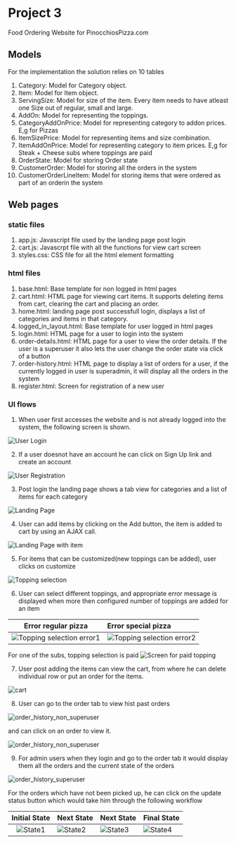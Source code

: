 # Project 3

Food Ordering Website for PinocchiosPizza.com

## Models

For the implementation the solution relies on 10 tables

1) Category: Model for Category object.
2) Item: Model for Item object.
3) ServingSize: Model for size of the item. Every item needs to have atleast one Size out of regular, small and large.
4) AddOn: Model for representing the toppings.
5) CategoryAddOnPrice: Model for representing category to addon prices. E,g for Pizzas
6) ItemSizePrice: Model for representing items and size combination.
7) ItemAddOnPrice: Model for representing category to item prices. E,g for Steak + Cheese subs where toppings are paid
8) OrderState: Model for storing Order state
9) CustomerOrder: Model for storing all the orders in the system
10) CustomerOrderLineItem: Model for storing items that were ordered as part of an orderin the system


## Web pages

### static files
1) app.js: Javascript file used by the landing page post login
2) cart.js: Javascrpt file with all the functions for view cart screen
3) styles.css: CSS file for all the html element formatting

### html files
1) base.html: Base template for non logged in html pages
2) cart.html: HTML page for viewing cart items. It supports deleting items from cart, clearing the cart and placing an order.
3) home.html: landing page post successfull login, displays a list of categories and items in that category.
4) logged_in_layout.html: Base template for user logged in html pages
5) login.html: HTML page for a user to login into the system
6) order-details.html: HTML page for a user to view the order details. If the user is a superuser it also lets the user change the order state via click of a button
7) order-history.html: HTML page to display a list of orders for a user, if the currently logged in user is superadmin, it will display all the orders in the system
8) register.html: Screen for registration of a new user

### UI flows

1) When user first accesses the website and is not already logged into the system, the following screen is shown.

![User Login](snapshots/login.png)

2) If a user doesnot have an account he can click on Sign Up link and create an account

![User Registration](snapshots/register.png)

3) Post login the landing page shows a tab view for categories and a list of items for each category

![Landing Page](snapshots/landing_screen_empty_cart.png)

4) User can add items by clicking on the Add button, the item is added to cart by using an AJAX call.

![Landing Page with item](snapshots/landing_screen_cart_not_empty.png)

5) For items that can be customized(new toppings can be added), user clicks on customize

![Topping selection](snapshots/topping_selection_popup.png)

6) User can select different toppings, and appropriate error message is displayed when more then configured number of toppings are added for an item

Error regular pizza        |Error special pizza        
:-------------------------:|:-------------------------
![Topping selection error1](snapshots/topping_selection_error.png) |  ![Topping selection error2](snapshots/topping_selection_special_pizza.png) 


For one of the subs, topping selection is paid
![Screen for paid topping](snapshots/paid_topping_selection.png)

7) User post adding the items can view the cart, from where he can delete individual row or put an order for the items.

![cart](snapshots/cart_view.png)

8) User can go to the order tab to view hist past orders 

![order_history_non_superuser](snapshots/non-superuser-order_history.png)

and can click on an order to view it.

![order_history_non_superuser](snapshots/order_details_non_superuser.png)

9) For admin users when they login and go to the order tab it would display them all the orders and the current state of the orders

![order_history_superuser](snapshots/order-history-admin.png)

For the orders which have not been picked up, he can click on the update status button which would take him through the following workflow

Initial State       | Next State | Next State | Final State        
:-------------------------:|:-------------------------|:-------------------------|:-------------------------
![State1](snapshots/state_1.png) |  ![State2](snapshots/state_2.png) |  ![State3](snapshots/state_3.png) |  ![State4](snapshots/state_4.png) 
